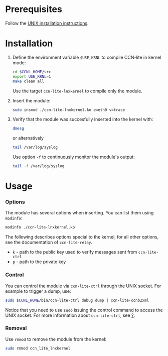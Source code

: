 # Prerequisites

Follow the [UNIX installation instructions](README-unix.md).

# Installation

1.  Define the environment variable `$USE_KRNL` to compile CCN-lite in kernel mode:

    ```bash
    cd $CCNL_HOME/src
    export USE_KRNL=1
    make clean all
    ```

    Use the target `ccn-lite-lnxkernel` to compile only the module.

2.  Insert the module:
    ```bash
    sudo insmod ./ccn-lite-lnxkernel.ko e=eth0 v=trace
    ```

3.  Verify that the module was succesfully inserted into the kernel with:
    ```bash
    dmesg
    ```
    or alternatively
    ```bash
    tail /var/log/syslog
    ```
    Use option `-f` to continuously monitor the module's output:
    ```bash
    tail -f /var/log/syslog
    ```

# Usage

### Options

The module has several options when inserting. You can list them using `modinfo`:

```bash
modinfo ./ccn-lite-lnxkernel.ko
```

[//]: # (Add link to document, more information on key options)

The following describes options special to the kernel, for all other options, see the documentation of `ccn-lite-relay`.

* `k` - path to the public key used to verify messages sent from `ccn-lite-ctrl`
* `p` - path to the private key

### Control

You can control the module via `ccn-lite-ctrl` through the UNIX socket. For example to trigger a dump, use:

```bash
sudo $CCNL_HOME/bin/ccn-lite-ctrl debug dump | ccn-lite-ccnb2xml
```

[//]: # (Add link to document)

Notice that you need to use `sudo` issuing the control command to access the UNIX socket. For more information about `ccn-lite-ctrl`, see [?](?).

### Removal

Use `rmmod` to remove the module from the kernel:
```bash
sudo rmmod ccn_lite_lnxkernel
```

